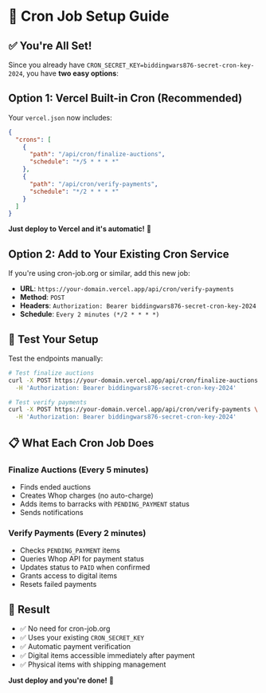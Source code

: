 # 🚀 Cron Job Setup Guide

## ✅ **You're All Set!**

Since you already have `CRON_SECRET_KEY=biddingwars876-secret-cron-key-2024`, you have **two easy options**:

## **Option 1: Vercel Built-in Cron (Recommended)**

Your `vercel.json` now includes:
```json
{
  "crons": [
    {
      "path": "/api/cron/finalize-auctions",
      "schedule": "*/5 * * * *"
    },
    {
      "path": "/api/cron/verify-payments", 
      "schedule": "*/2 * * * *"
    }
  ]
}
```

**Just deploy to Vercel and it's automatic!** 🎉

## **Option 2: Add to Your Existing Cron Service**

If you're using cron-job.org or similar, add this new job:

- **URL**: `https://your-domain.vercel.app/api/cron/verify-payments`
- **Method**: `POST`
- **Headers**: `Authorization: Bearer biddingwars876-secret-cron-key-2024`
- **Schedule**: `Every 2 minutes (*/2 * * * *)`

## **🧪 Test Your Setup**

Test the endpoints manually:

```bash
# Test finalize auctions
curl -X POST https://your-domain.vercel.app/api/cron/finalize-auctions \
  -H 'Authorization: Bearer biddingwars876-secret-cron-key-2024'

# Test verify payments  
curl -X POST https://your-domain.vercel.app/api/cron/verify-payments \
  -H 'Authorization: Bearer biddingwars876-secret-cron-key-2024'
```

## **📋 What Each Cron Job Does**

### **Finalize Auctions (Every 5 minutes)**
- Finds ended auctions
- Creates Whop charges (no auto-charge)
- Adds items to barracks with `PENDING_PAYMENT` status
- Sends notifications

### **Verify Payments (Every 2 minutes)**
- Checks `PENDING_PAYMENT` items
- Queries Whop API for payment status
- Updates status to `PAID` when confirmed
- Grants access to digital items
- Resets failed payments

## **🎯 Result**

- ✅ No need for cron-job.org
- ✅ Uses your existing `CRON_SECRET_KEY`
- ✅ Automatic payment verification
- ✅ Digital items accessible immediately after payment
- ✅ Physical items with shipping management

**Just deploy and you're done!** 🚀
